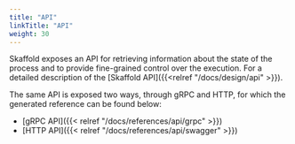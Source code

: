 ```yaml
---
title: "API"
linkTitle: "API"
weight: 30
---
```


Skaffold exposes an API for retrieving information about the state of the process and to provide fine-grained control over the execution. 
For a detailed description of the [Skaffold API]({{<relref "/docs/design/api" >}}). 

The same API is exposed two ways, through gRPC and HTTP, for which the generated reference can be found below:      

* [gRPC API]({{< relref "/docs/references/api/grpc" >}}) 
* [HTTP API]({{< relref "/docs/references/api/swagger" >}}) 
